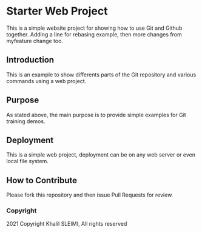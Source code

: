 # Starter Web Project

This is a simple website project for showing how to use Git and Github together. Adding a line for rebasing example, then more changes from myfeature change too.
## Introduction

This is an example to show differents parts of the Git repository and various commands using a web project.

## Purpose

As stated above, the main purpose is to provide simple examples for Git training demos.

## Deployment

This is a simple web project, deployment can be on any web server or even local file system.

## How to Contribute

Please fork this repository and then issue Pull Requests for review.

### Copyright

2021 Copyright Khalil SLEIMI, All rights reserved